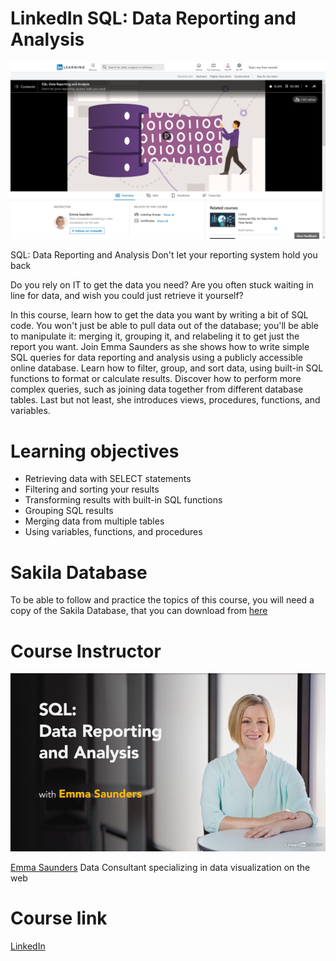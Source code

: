 # LinkedIn SQL: Data Reporting and Analysis

![Simple DataTables using Bootstrap 4](https://github.com/satrianivzla/LinkedIn-SQL/blob/main/curso1.png)

SQL: Data Reporting and Analysis
Don't let your reporting system hold you back 

Do you rely on IT to get the data you need? 
Are you often stuck waiting in line for data, and wish you could just retrieve it yourself? 

In this course, learn how to get the data you want by writing a bit of SQL code. You won't just be able to pull data out of the database; you'll be able to manipulate it: merging it, grouping it, and relabeling it to get just the report you want. Join Emma Saunders as she shows how to write simple SQL queries for data reporting and analysis using a publicly accessible online database. Learn how to filter, group, and sort data, using built-in SQL functions to format or calculate results. Discover how to perform more complex queries, such as joining data together from different database tables. Last but not least, she introduces views, procedures, functions, and variables.

# Learning objectives

* Retrieving data with SELECT statements
* Filtering and sorting your results
* Transforming results with built-in SQL functions
* Grouping SQL results
* Merging data from multiple tables
* Using variables, functions, and procedures
  
# Sakila Database 
  To be able to follow and practice the topics of this course, you will need a copy of the Sakila Database, that you can download from [here](https://dev.mysql.com/doc/sakila/en/)

 # Course Instructor  
 ![Simple DataTables using Bootstrap 4](https://github.com/satrianivzla/LinkedIn-SQL/blob/main/curso.png)
 
 [Emma Saunders](https://www.linkedin.com/learning/instructors/emma-saunders) Data Consultant specializing in data visualization on the web
  
 # Course link   
[LinkedIn](https://www.linkedin.com/learning/sql-data-reporting-and-analysis-2/don-t-let-your-reporting-system-hold-you-back) 

